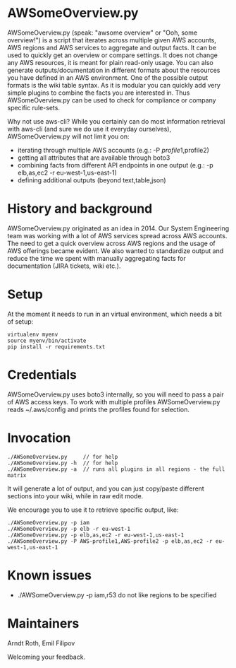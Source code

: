 # AWSomeOverview.py

AWSomeOverview.py (speak: "awsome overview" or "Ooh, some overview!") is a script that iterates across multiple given AWS accounts, AWS regions and AWS services to aggregate and output facts.
It can be used to quickly get an overview or compare settings. It does not change any AWS resources, it is meant for plain read-only usage.
You can also generate outputs/documentation in different formats about the resources you have defined in an AWS environment. One of the possible output formats is the wiki table syntax.
As it is modular you can quickly add very simple plugins to combine the facts you are interested in. Thus AWSomeOverview.py can be used to check for compliance or company specific rule-sets.

Why not use aws-cli?
While you certainly can do most information retrieval with aws-cli (and sure we do use it everyday ourselves), AWSomeOverview.py will not limit you on:
- iterating through multiple AWS accounts (e.g.: -P $profile1,$profile2) 
- getting all attributes that are available through boto3
- combining facts from different API endpoints in one output (e.g.: -p elb,as,ec2 -r eu-west-1,us-east-1)
- defining additional outputs (beyond text,table,json)


# History and background

AWSomeOverview.py originated as an idea in 2014.
Our System Engineering team was working with a lot of AWS services spread across AWS accounts. The need to get a quick overview across AWS regions and the usage of AWS offerings became evident.
We also wanted to standardize output and reduce the time we spent with manually aggregating facts for documentation (JIRA tickets, wiki etc.).

# Setup

At the moment it needs to run in an virtual environment, which needs a bit of setup:

    virtualenv myenv
    source myenv/bin/activate
    pip install -r requirements.txt


# Credentials

AWSomeOverview.py uses boto3 internally, so you will need to pass a pair of AWS access keys.
To work with multiple profiles AWSomeOverview.py reads ~/.aws/config and prints the profiles found for selection.

# Invocation

    ./AWSomeOverview.py     // for help
    ./AWSomeOverview.py -h  // for help
    ./AWSomeOverview.py -a  // runs all plugins in all regions - the full matrix

It will generate a lot of output, and you can just copy/paste different sections into your wiki, while in raw edit mode.

We encourage you to use it to retrieve specific output, like:

    ./AWSomeOverview.py -p iam
    ./AWSomeOverview.py -p elb -r eu-west-1
    ./AWSomeOverview.py -p elb,as,ec2 -r eu-west-1,us-east-1
    ./AWSomeOverview.py -P AWS-profile1,AWS-profile2 -p elb,as,ec2 -r eu-west-1,us-east-1


# Known issues

- ./AWSomeOverview.py -p iam,r53  do not like regions to be specified

# Maintainers

 Arndt Roth, Emil Filipov

Welcoming your feedback.

